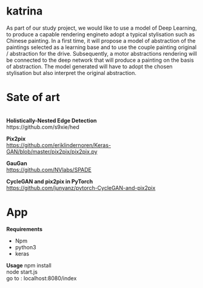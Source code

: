 # katrina

As part of our study project, we would like to use a model of Deep Learning, to produce a capable rendering engineto adopt a typical stylisation such as Chinese painting. In a first time, it will propose a model of abstraction of the paintings
selected as a learning base and to use the couple painting original / abstraction for the drive. Subsequently, a motor abstractions rendering will be connected to the deep network that will produce a painting on the basis of abstraction.
The model generated will have to adopt the chosen stylisation but also interpret the original abstraction.



<h1>Sate of art</h1>
<br>
<strong>Holistically-Nested Edge Detection</strong><br>
https://github.com/s9xie/hed</br>

<strong>Pix2pix</strong><br>
https://github.com/eriklindernoren/Keras-GAN/blob/master/pix2pix/pix2pix.py<br>

<strong>GauGan</strong><br>
https://github.com/NVlabs/SPADE<br>

<strong>CycleGAN and pix2pix in PyTorch</strong><br>
https://github.com/junyanz/pytorch-CycleGAN-and-pix2pix<br>




<h1>App</h1>

<strong>Requirements</strong>
<ul>
    <li>Npm</li>
    <li>python3</li>
    <li>keras</li>
</ul>

<strong>Usage</strong>
npm install<br>
node start.js<br>
go to : localhost:8080/index</br>




